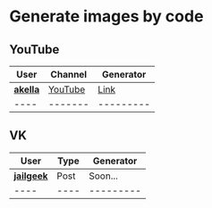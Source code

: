 # Generate images by code

## YouTube
|User|Channel|Generator|
|----|-------|---------|
|[**akella**](https://github.com/akella)|[YouTube](https://www.youtube.com/user/flintyara)|[Link](akella-streams/dist)|
|----|-------|---------|

## VK
|User|Type|Generator|
|----|----|---------|
|[**jailgeek**](https://vk.com/jailgeek)|Post|Soon...|
|----|----|---------|
